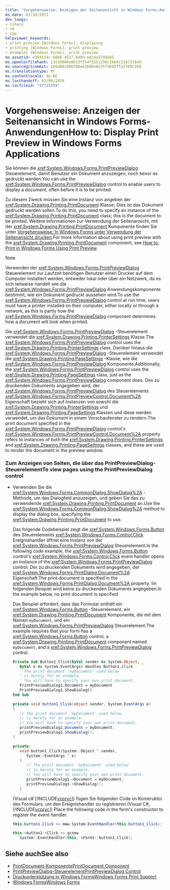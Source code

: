 ```yaml
---
title: 'Vorgehensweise: Anzeigen der Seitenansicht in Windows Forms-Anwendungen'
ms.date: 03/30/2017
dev_langs:
- csharp
- vb
- cpp
helpviewer_keywords:
- print preview [Windows Forms], displaying
- printing [Windows Forms], print preview
- examples [Windows Forms], print preview
ms.assetid: e394134c-0886-4517-bd8d-edc4a3749eb5
ms.openlocfilehash: 13510086edb13ff54f5551296c1b64c51873f649
ms.sourcegitcommit: 160a88c8087b0e63606e6e35f9bd57fa5f69c168
ms.translationtype: MT
ms.contentlocale: de-DE
ms.lasthandoff: 03/09/2019
ms.locfileid: "57715359"
---
```

# <a name="how-to-display-print-preview-in-windows-forms-applications"></a><span data-ttu-id="59225-102">Vorgehensweise: Anzeigen der Seitenansicht in Windows Forms-Anwendungen</span><span class="sxs-lookup"><span data-stu-id="59225-102">How to: Display Print Preview in Windows Forms Applications</span></span>
<span data-ttu-id="59225-103">Sie können die <xref:System.Windows.Forms.PrintPreviewDialog> Steuerelement, damit Benutzer ein Dokument anzuzeigen, noch bevor es gedruckt werden.</span><span class="sxs-lookup"><span data-stu-id="59225-103">You can use the <xref:System.Windows.Forms.PrintPreviewDialog> control to enable users to display a document, often before it is to be printed.</span></span>  
  
 <span data-ttu-id="59225-104">Zu diesem Zweck müssen Sie eine Instanz von angeben der <xref:System.Drawing.Printing.PrintDocument> Klasse; Dies ist das Dokument gedruckt werden sollen.</span><span class="sxs-lookup"><span data-stu-id="59225-104">To do this, you need to specify an instance of the <xref:System.Drawing.Printing.PrintDocument> class; this is the document to be printed.</span></span> <span data-ttu-id="59225-105">Weitere Informationen zur Verwendung der Seitenansicht, mit der <xref:System.Drawing.Printing.PrintDocument> Komponente finden Sie unter [Vorgehensweise: In Windows Forms unter Verwendung der Seitenansicht drucken](../advanced/how-to-print-in-windows-forms-using-print-preview.md).</span><span class="sxs-lookup"><span data-stu-id="59225-105">For more information about using print preview with the <xref:System.Drawing.Printing.PrintDocument> component, see [How to: Print in Windows Forms Using Print Preview](../advanced/how-to-print-in-windows-forms-using-print-preview.md).</span></span>  
  
> [!NOTE]
>  <span data-ttu-id="59225-106">Verwenden der <xref:System.Windows.Forms.PrintPreviewDialog> Steuerelement zur Laufzeit benötigen Benutzer einen Drucker auf dem Computer installiert werden, entweder lokal oder über ein Netzwerk, da es sich teilweise handelt wie die <xref:System.Windows.Forms.PrintPreviewDialog> Anwendungskomponente bestimmt, wie ein Dokument gedruckt aussehen wird.</span><span class="sxs-lookup"><span data-stu-id="59225-106">To use the <xref:System.Windows.Forms.PrintPreviewDialog> control at run time, users must have a printer installed on their computer, either locally or through a network, as this is partly how the <xref:System.Windows.Forms.PrintPreviewDialog> component determines how a document will look when printed.</span></span>  
  
 <span data-ttu-id="59225-107">Die <xref:System.Windows.Forms.PrintPreviewDialog> -Steuerelement verwendet die <xref:System.Drawing.Printing.PrinterSettings> Klasse.</span><span class="sxs-lookup"><span data-stu-id="59225-107">The <xref:System.Windows.Forms.PrintPreviewDialog> control uses the <xref:System.Drawing.Printing.PrinterSettings> class.</span></span> <span data-ttu-id="59225-108">Darüber hinaus die <xref:System.Windows.Forms.PrintPreviewDialog> -Steuerelement verwendet die <xref:System.Drawing.Printing.PageSettings> -Klasse, wie die <xref:System.Windows.Forms.PrintPreviewDialog> Komponente.</span><span class="sxs-lookup"><span data-stu-id="59225-108">Additionally, the <xref:System.Windows.Forms.PrintPreviewDialog> control uses the <xref:System.Drawing.Printing.PageSettings> class, just as the <xref:System.Windows.Forms.PrintPreviewDialog> component does.</span></span> <span data-ttu-id="59225-109">Des zu druckenden Dokuments angegeben wird, der <xref:System.Windows.Forms.PrintPreviewDialog> des Steuerelements <xref:System.Windows.Forms.PrintPreviewControl.Document%2A> Eigenschaft bezieht sich auf Instanzen von sowohl die <xref:System.Drawing.Printing.PrinterSettings> und <xref:System.Drawing.Printing.PageSettings> Klassen und diese werden verwendet, um das Dokument in einem Vorschaufenster zu rendern.</span><span class="sxs-lookup"><span data-stu-id="59225-109">The print document specified in the <xref:System.Windows.Forms.PrintPreviewDialog> control's <xref:System.Windows.Forms.PrintPreviewControl.Document%2A> property refers to instances of both the <xref:System.Drawing.Printing.PrinterSettings> and <xref:System.Drawing.Printing.PageSettings> classes, and these are used to render the document in the preview window.</span></span>  
  
### <a name="to-view-pages-using-the-printpreviewdialog-control"></a><span data-ttu-id="59225-110">Zum Anzeigen von Seiten, die über das PrintPreviewDialog-Steuerelement</span><span class="sxs-lookup"><span data-stu-id="59225-110">To view pages using the PrintPreviewDialog control</span></span>  
  
-   <span data-ttu-id="59225-111">Verwenden Sie die <xref:System.Windows.Forms.CommonDialog.ShowDialog%2A> -Methode, um das Dialogfeld anzuzeigen, und geben Sie das zu verwendende <xref:System.Drawing.Printing.PrintDocument> an.</span><span class="sxs-lookup"><span data-stu-id="59225-111">Use the <xref:System.Windows.Forms.CommonDialog.ShowDialog%2A> method to display the dialog box, specifying the <xref:System.Drawing.Printing.PrintDocument> to use.</span></span>  
  
     <span data-ttu-id="59225-112">Das folgende Codebeispiel zeigt die <xref:System.Windows.Forms.Button> des Steuerelements <xref:System.Windows.Forms.Control.Click> Ereignishandler öffnet eine Instanz von der <xref:System.Windows.Forms.PrintPreviewDialog> Steuerelement.</span><span class="sxs-lookup"><span data-stu-id="59225-112">In the following code example, the <xref:System.Windows.Forms.Button> control's <xref:System.Windows.Forms.Control.Click> event handler opens an instance of the <xref:System.Windows.Forms.PrintPreviewDialog> control.</span></span> <span data-ttu-id="59225-113">Der zu druckenden Dokuments wird angegeben, der <xref:System.Windows.Forms.PrintDialog.Document%2A> Eigenschaft.</span><span class="sxs-lookup"><span data-stu-id="59225-113">The print document is specified in the <xref:System.Windows.Forms.PrintDialog.Document%2A> property.</span></span> <span data-ttu-id="59225-114">Im folgenden Beispiel wird keine zu druckenden Dokuments angegeben.</span><span class="sxs-lookup"><span data-stu-id="59225-114">In the example below, no print document is specified.</span></span>  
  
     <span data-ttu-id="59225-115">Das Beispiel erfordert, dass das Formular enthält ein <xref:System.Windows.Forms.Button> -Steuerelement, ein <xref:System.Drawing.Printing.PrintDocument> Komponente, die mit dem Namen `myDocument`, und ein <xref:System.Windows.Forms.PrintPreviewDialog> Steuerelement.</span><span class="sxs-lookup"><span data-stu-id="59225-115">The example requires that your form has a <xref:System.Windows.Forms.Button> control, a <xref:System.Drawing.Printing.PrintDocument> component named `myDocument`, and a <xref:System.Windows.Forms.PrintPreviewDialog> control.</span></span>  
  
    ```vb  
    Private Sub Button1_Click(ByVal sender As System.Object, _  
       ByVal e As System.EventArgs) Handles Button1.Click  
       ' The print document 'myDocument' used below  
       ' is merely for an example.  
       ' You will have to specify your own print document.  
       PrintPreviewDialog1.Document = myDocument  
       PrintPreviewDialog1.ShowDialog()  
    End Sub  
    ```  
  
    ```csharp  
    private void button1_Click(object sender, System.EventArgs e)  
    {  
       // The print document 'myDocument' used below  
       // is merely for an example.  
       // You will have to specify your own print document.  
       printPreviewDialog1.Document = myDocument;  
       printPreviewDialog1.ShowDialog();  
    }  
    ```  
  
    ```cpp  
    private:  
       void button1_Click(System::Object ^ sender,  
          System::EventArgs ^ e)  
       {  
          // The print document 'myDocument' used below  
          // is merely for an example.  
          // You will have to specify your own print document.  
          printPreviewDialog1->Document = myDocument;  
          printPreviewDialog1->ShowDialog();  
       }  
    ```  
  
     <span data-ttu-id="59225-116">(Visual c# [!INCLUDE[vcprvc](../../../../includes/vcprvc-md.md)]) fügen Sie folgenden Code im Konstruktor des Formulars, um den Ereignishandler zu registrieren.</span><span class="sxs-lookup"><span data-stu-id="59225-116">(Visual C#, [!INCLUDE[vcprvc](../../../../includes/vcprvc-md.md)]) Place the following code in the form's constructor to register the event handler.</span></span>  
  
    ```csharp  
    this.button1.Click += new System.EventHandler(this.button1_Click);  
    ```  
  
    ```cpp  
    this->button1->Click += gcnew  
       System::EventHandler(this, &Form1::button1_Click);  
    ```  
  
## <a name="see-also"></a><span data-ttu-id="59225-117">Siehe auch</span><span class="sxs-lookup"><span data-stu-id="59225-117">See also</span></span>
- [<span data-ttu-id="59225-118">PrintDocument-Komponente</span><span class="sxs-lookup"><span data-stu-id="59225-118">PrintDocument Component</span></span>](printdocument-component-windows-forms.md)
- [<span data-ttu-id="59225-119">PrintPreviewDialog-Steuerelement</span><span class="sxs-lookup"><span data-stu-id="59225-119">PrintPreviewDialog Control</span></span>](printpreviewdialog-control-windows-forms.md)
- [<span data-ttu-id="59225-120">Druckunterstützung in Windows Forms</span><span class="sxs-lookup"><span data-stu-id="59225-120">Windows Forms Print Support</span></span>](../advanced/windows-forms-print-support.md)
- [<span data-ttu-id="59225-121">Windows Forms</span><span class="sxs-lookup"><span data-stu-id="59225-121">Windows Forms</span></span>](../index.md)
